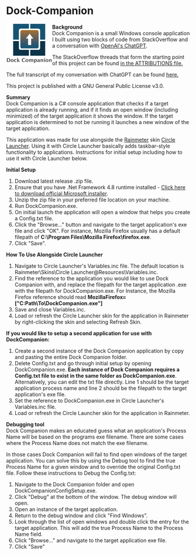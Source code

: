 # Dock-Companion
<img src="https://github.com/tronfacex/Dock-Companion/blob/master/DC-Logo-Text.png" width="25%" ALIGN="left"></img>
<strong>Background</strong></br>
Dock Companion is a small Windows console application I built using two blocks of code from StackOverflow and a conversation with <a href="https://openai.com/blog/chatgpt/"> OpenAI's ChatGPT</a>.

The StackOverflow threads that form the starting point of this project can be found [in the ATTRIBUTIONS file.](ATTRIBUTIONS.md)

The full transcript of my conversation with ChatGPT can be found [here.](ChatGPT-Transcript-1-26-22.pdf)

This project is published with a GNU General Public License v3.0.

<strong>Summary</strong></br>
Dock Companion is a C# console application that checks if a target application is already running, and if it finds an open window (including minimized) of the target application it shows the window. If the target application is determined to not be running it launches a new window of the target application. 

This application was made for use alongside the <a href="https://www.rainmeter.net/">Rainmeter</a> skin <a href="https://visualskins.com/skin/circle-launcher">Circle Launcher</a>. Using it with Circle Launcher basically adds taskbar-style functionality to applications. Instructions for initial setup including how to use it with Circle Launcher below.

<strong>Initial Setup</strong></br>
1. Download latest release .zip file.
2. Ensure that you have .Net Framework 4.8 runtime installed - <a href="https://dotnet.microsoft.com/en-us/download/dotnet-framework/thank-you/net48-web-installer">Click here to download official Microsoft installer</a>.
3. Unzip the zip file in your preferred file location on your machine.
4. Run DockCompanion.exe.
5. On initial launch the application will open a window that helps you create a Config.txt file. 
6. Click the "Browse..." button and navigate to the target application's exe file and click "OK". For instance, Mozilla Firefox usually has a default filepath of <strong>C:\Program Files\Mozilla Firefox\firefox.exe</strong>.
7. Click "Save".

<strong>How To Use Alongside Circle Launcher</strong></br>
1. Navigate to Circle Launcher's Variables.inc file. The default location is Rainmeter\Skins\Circle Launcher\@Resources\Variables.inc.
2. Find the reference to the application you would like to use Dock Companion with, and replace the filepath for the target application .exe with the filepath for DockCompanion.exe. For Instance, the Mozilla Firefox reference should read <strong>MozillaFirefox=["C:Path\To\DockCompanion.exe"]</strong>
3. Save and close Variables.inc.
4. Load or refresh the Circle Launcher skin for the application in Rainmeter by right-clicking the skin and selecting Refresh Skin.

<strong>If you would like to setup a second application for use with DockCompanion:</strong>
1. Create a second instance of the Dock Companion application by copy and pasting the entire Dock Companion folder.
2. Delete Config.txt and go through initial setup by opening DockCompanion.exe. <strong>Each instance of Dock Companion requires a Config.txt file to exist in the same folder as DockCompanion.exe</strong>. Alternatively, you can edit the txt file directly. Line 1 should be the target application process name and line 2 should be the filepath to the target application's exe file. 
3. Set the reference to DockCompanion.exe in Circle Launcher's Variables.inc file.
4. Load or refresh the Circle Launcher skin for the application in Rainmeter.

<strong>Debugging tool</strong></br>
Dock Companion makes an educated guess what an application's Process Name will be based on the programs exe filename. There are some cases where the Process Name does not match the exe filename. 

In those cases Dock Companion will fail to find open windows of the target application. You can solve this by using the Debug tool to find the true Process Name for a given window and to override the original Config.txt file. Follow these instructions to Debug the Config.txt:
1. Navigate to the Dock Companion folder and open DockCompanionConfigSetup.exe.
2. Click "Debug" at the bottom of the window. The debug window will open.
3. Open an instance of the target application.
4. Return to the debug window and click "Find Windows".
5. Look through the list of open windows and double click the entry for the target application. This will add the true Process Name to the Process Name field.
6. Click "Browse..." and navigate to the target application exe file.
7. Click "Save"
